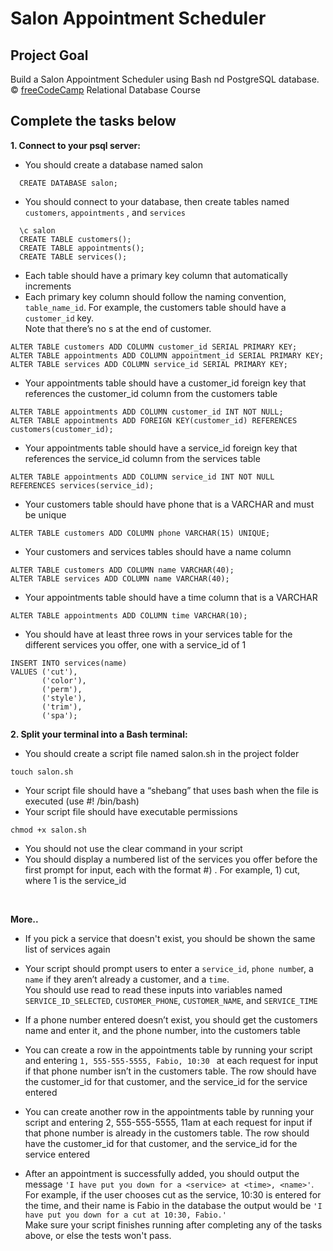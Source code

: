 
# Salon Appointment Scheduler

## Project Goal
Build a Salon Appointment Scheduler using Bash nd PostgreSQL database. <br/>
:copyright: [freeCodeCamp](https://www.freecodecamp.org/learn/relational-database/) Relational Database Course


## Complete the tasks below

**1. Connect to your psql server:** <br/> 
- You should create a database named salon
~~~~~~~~~~~~~~~~~~~~
  CREATE DATABASE salon;
~~~~~~~~~~~~~~~~~~~~

- You should connect to your database, then create tables named `customers`, `appointments` , and `services`
~~~~~~~~~~~~~~~~~~~~
  \c salon 
  CREATE TABLE customers(); 
  CREATE TABLE appointments(); 
  CREATE TABLE services();
~~~~~~~~~~~~~~~~~~~~

- Each table should have a primary key column that automatically increments <br/>
- Each primary key column should follow the naming convention, `table_name_id`. For example, the customers table should have a `customer_id` key. <br/>
  Note that there’s no s at the end of customer. <br/>
~~~~~~~~~~~~~~~~~~~~
ALTER TABLE customers ADD COLUMN customer_id SERIAL PRIMARY KEY; 
ALTER TABLE appointments ADD COLUMN appointment_id SERIAL PRIMARY KEY;
ALTER TABLE services ADD COLUMN service_id SERIAL PRIMARY KEY;
~~~~~~~~~~~~~~~~~~~~

- Your appointments table should have a customer_id foreign key that references the customer_id column from the customers table
~~~~~~~~~~~~~~~~~~~~  
ALTER TABLE appointments ADD COLUMN customer_id INT NOT NULL; 
ALTER TABLE appointments ADD FOREIGN KEY(customer_id) REFERENCES customers(customer_id);
~~~~~~~~~~~~~~~~~~~~

- Your appointments table should have a service_id foreign key that references the service_id column from the services table
~~~~~~~~~~~~~~~~~~~~
ALTER TABLE appointments ADD COLUMN service_id INT NOT NULL  REFERENCES services(service_id);
~~~~~~~~~~~~~~~~~~~~

- Your customers table should have phone that is a VARCHAR and must be unique
~~~~~~~~~~~~~~~~~~~~
ALTER TABLE customers ADD COLUMN phone VARCHAR(15) UNIQUE;
~~~~~~~~~~~~~~~~~~~~

- Your customers and services tables should have a name column
~~~~~~~~~~~~~~~~~~~~
ALTER TABLE customers ADD COLUMN name VARCHAR(40);
ALTER TABLE services ADD COLUMN name VARCHAR(40);
~~~~~~~~~~~~~~~~~~~~

- Your appointments table should have a time column that is a VARCHAR
~~~~~~~~~~~~~~~~~~~~
ALTER TABLE appointments ADD COLUMN time VARCHAR(10);
~~~~~~~~~~~~~~~~~~~~

- You should have at least three rows in your services table for the different services you offer, one with a service_id of 1
~~~~~~~~~~~~~~~~~~~~
INSERT INTO services(name) 
VALUES ('cut'), 
       ('color'),
       ('perm'),
       ('style'),
       ('trim'),
       ('spa');
~~~~~~~~~~~~~~~~~~~~


**2. Split your terminal into a Bash terminal:** <br/>
- You should create a script file named salon.sh in the project folder
~~~~~~~~~~~~~~~~~~~~
touch salon.sh
~~~~~~~~~~~~~~~~~~~~

- Your script file should have a “shebang” that uses bash when the file is executed (use #! /bin/bash) <br/>
- Your script file should have executable permissions
~~~~~~~~~~~~~~~~~~~~
chmod +x salon.sh
~~~~~~~~~~~~~~~~~~~~

- You should not use the clear command in your script
- You should display a numbered list of the services you offer before the first prompt for input, each with the format #) <service>. 
  For example, 1) cut, where 1 is the service_id
<br/>

**More..**

- If you pick a service that doesn't exist, you should be shown the same list of services again

- Your script should prompt users to enter a `service_id`, `phone numbe`r, a `name` if they aren’t already a customer, and a `time`.  <br/>
  You should use read to read these inputs into variables named `SERVICE_ID_SELECTED`, `CUSTOMER_PHONE`, `CUSTOMER_NAME`, and `SERVICE_TIME`

- If a phone number entered doesn’t exist, you should get the customers name and enter it, and the phone number, into the customers table

- You can create a row in the appointments table by running your script and entering `1, 555-555-5555, Fabio, 10:30 ` at each request for input if that phone number isn’t in the customers table. 
  The row should have the customer_id for that customer, and the service_id for the service entered

- You can create another row in the appointments table by running your script and entering 2, 555-555-5555, 11am at each request for input if that phone number is already in the customers table. 
  The row should have the customer_id for that customer, and the service_id for the service entered

- After an appointment is successfully added, you should output the message `'I have put you down for a <service> at <time>, <name>'`. 
  For example, if the user chooses cut as the service, 10:30 is entered for the time, and their name is Fabio in the database the output would be 
  `'I have put you down for a cut at 10:30, Fabio.'` <br/>
  Make sure your script finishes running after completing any of the tasks above, or else the tests won't pass.

  <br/>
